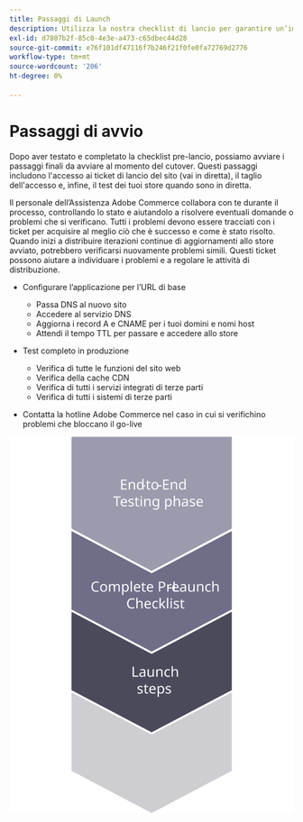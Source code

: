 ```yaml
---
title: Passaggi di Launch
description: Utilizza la nostra checklist di lancio per garantire un’implementazione fluida del sito Adobe Commerce.
exl-id: d7807b2f-85c0-4e3e-a473-c65dbec44d28
source-git-commit: e76f101df47116f7b246f21f0fe0fa72769d2776
workflow-type: tm+mt
source-wordcount: '206'
ht-degree: 0%

---
```


# Passaggi di avvio

Dopo aver testato e completato la checklist pre-lancio, possiamo avviare i passaggi finali da avviare al momento del cutover. Questi passaggi includono l&#39;accesso ai ticket di lancio del sito (vai in diretta), il taglio dell&#39;accesso e, infine, il test dei tuoi store quando sono in diretta.

Il personale dell’Assistenza Adobe Commerce collabora con te durante il processo, controllando lo stato e aiutandolo a risolvere eventuali domande o problemi che si verificano. Tutti i problemi devono essere tracciati con i ticket per acquisire al meglio ciò che è successo e come è stato risolto. Quando inizi a distribuire iterazioni continue di aggiornamenti allo store avviato, potrebbero verificarsi nuovamente problemi simili. Questi ticket possono aiutare a individuare i problemi e a regolare le attività di distribuzione.

- Configurare l’applicazione per l’URL di base
   - Passa DNS al nuovo sito
   - Accedere al servizio DNS
   - Aggiorna i record A e CNAME per i tuoi domini e nomi host
   - Attendi il tempo TTL per passare e accedere allo store

- Test completo in produzione
   - Verifica di tutte le funzioni del sito web
   - Verifica della cache CDN
   - Verifica di tutti i servizi integrati di terze parti
   - Verifica di tutti i sistemi di terze parti

- Contatta la hotline Adobe Commerce nel caso in cui si verifichino problemi che bloccano il go-live

![Diagramma che mostra la fase 3 del processo di lancio](../../assets/playbooks/launch-steps-3.svg)
